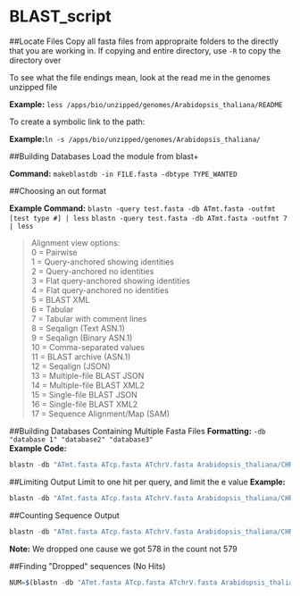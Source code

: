 # BLAST_script


##Locate Files
Copy all fasta files from appropraite folders to the directly that you are working in.
If copying and entire directory, use `-R` to copy the directory over 

To see what the file endings mean, look at the read me in the genomes unzipped file

**Example:** `less /apps/bio/unzipped/genomes/Arabidopsis_thaliana/README`
        
To create a symbolic link to the path: 

**Example:**`ln -s /apps/bio/unzipped/genomes/Arabidopsis_thaliana/`

##Building Databases
Load the module from blast+

**Command:** `makeblastdb -in FILE.fasta -dbtype TYPE_WANTED`

##Choosing an out format

**Example Command:** `blastn -query test.fasta -db ATmt.fasta -outfmt [test type #] | less`
 `blastn -query test.fasta -db ATmt.fasta -outfmt 7 | less`
                 
> Alignment view options:  
> 0 = Pairwise  
> 1 = Query-anchored showing identities  
> 2 = Query-anchored no identities  
> 3 = Flat query-anchored showing identities  
> 4 = Flat query-anchored no identities  
> 5 = BLAST XML  
> 6 = Tabular  
> 7 = Tabular with comment lines  
> 8 = Seqalign (Text ASN.1)  
> 9 = Seqalign (Binary ASN.1)    
> 10 = Comma-separated values  
> 11 = BLAST archive (ASN.1)  
> 12 = Seqalign (JSON)  
> 13 = Multiple-file BLAST JSON  
> 14 = Multiple-file BLAST XML2  
> 15 = Single-file BLAST JSON  
> 16 = Single-file BLAST XML2  
> 17 = Sequence Alignment/Map (SAM)  


##Building Databases Containing Multiple Fasta Files
**Formatting:** `-db "database 1" "database2" "database3"`       
**Example Code:** 
```javascript
blastn -db "ATmt.fasta ATcp.fasta ATchrV.fasta Arabidopsis_thaliana/CHR_I/NC_003070.gbk Arabidopsis_thaliana/CHR_II/NC_003071.gbk Arabidopsis_thaliana/CHR_III/NC_003074.gbk" -query test.fasta -outfmt 7 | less -S
```
##Limiting Output
Limit to one hit per query, and limit the e value
**Example:** 
```javascript
blastn -db "ATmt.fasta ATcp.fasta ATchrV.fasta Arabidopsis_thaliana/CHR_I/NC_003070.gbk Arabidopsis_thaliana/CHR_II/NC_003071.gbk Arabidopsis_thaliana/CHR_III/NC_003074.gbk" -query test.fasta -outfmt 7 -evalue 0.00001 -max_target_seqs 1 | less -S
```
##Counting Sequence Output
 ``` javascript
blastn -db "ATmt.fasta ATcp.fasta ATchrV.fasta Arabidopsis_thaliana/CHR_I/NC_003070.gbk Arabidopsis_thaliana/CHR_II/NC_003071.gbk Arabidopsis_thaliana/CHR_III/NC_003074.gbk" -query test.fasta -outfmt 7 -evalue 0.00001 -max_target-seqs 1| egrep -v '^#'| sed 's/[[:space:]]1_\/home.*NC_[0-9]*[[:space:]]/\tNT\t/'| awk '{print $1,$2}' | sort | uniq | awk '{print $2}' | sort | uniq -c | sort -n > RawCounts.txt
```
**Note:** We dropped one cause we got 578 in the count not 579
        
##Finding "Dropped" sequences (No Hits)
```javascript
NUM=$(blastn -db "ATmt.fasta ATcp.fasta ATchrV.fasta Arabidopsis_thaliana/CHR_I/NC_003070.gbk Arabidopsis_thaliana/CHR_II/NC_003071.gbk Arabidopsis_thaliana/CHR_III/NC_003074.gbk" -query test.fasta -outfmt 7 -evalue 0.00001 -max_target-seqs 1 | grep -c ' 0 hits ' ) && echo No_hits $NUM >> RawCounts.txt
```
